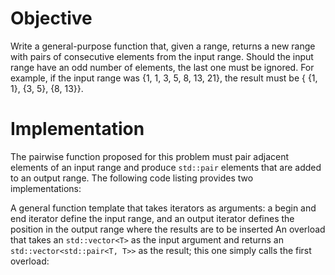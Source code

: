 # Objective

Write a general-purpose function that, given a range, returns a new range with pairs of consecutive elements from the input range. Should the input range have an odd number of elements, the last one must be ignored. For example, if the input range was {1, 1, 3, 5, 8, 13, 21}, the result must be { {1, 1}, {3, 5}, {8, 13}}.

# Implementation

The pairwise function proposed for this problem must pair adjacent elements of an input range and produce `std::pair` elements that are added to an output range. The following code listing provides two implementations:

A general function template that takes iterators as arguments: a begin and end iterator define the input range, and an output iterator defines the position in the output range where the results are to be inserted
An overload that takes an `std::vector<T>` as the input argument and returns an `std::vector<std::pair<T, T>>` as the result; this one simply calls the first overload: